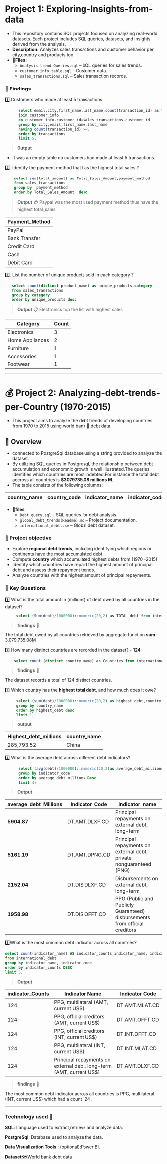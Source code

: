 # Project 1: Exploring-Insights-from-data 
- This repository contains SQL projects focused on analyzing real-world datasets. Each project includes SQL queries, datasets, and insights derived from the analysis.
- **Description:** Analyzes sales transactions and customer behavior per city,country and products too 
- 📂**Files:**  
  - `Analysis trend Queries.sql` – SQL queries for sales trends.  
  - `customer_info_table.sql` – Customer data.  
  - `sales_transactions.sql` – Sales transaction records.
### 🔎 Findings
  
:one:.Customers who made at least 5 transactions
```sql
      select email,city,first_name,last_name,count(transaction_id) as transactions from sales_transactions
      join customer_info 
      on customer_info.customer_id=sales_transactions.customer_id
      group by city,email,first_name,last_name
      having count(transaction_id) >=5
      order by transactions 
      limit 5;
```
> **0utput**
- It was an empty table no customers had made at least 5 transactions.

:two:. Identify the payment method that has the highest total sales ?
```sql
    select sum(total_amount) as Total_Sales_Amount,payment_method
    from sales_transactions 
    group by  payment_method 
    order by Total_Sales_Amount  desc
```
>**Output** 💳 Paypal was the most used payment method thus have the highest total_sales

| Payment_Method |
|----------------|
| PayPal         |
| Bank Transfer  |
| Credit Card    |
| Cash           |
| Debit Card     |

:three:. List the number of unique products sold in each category ?
```sql
   select count(distinct product_name) as unique_products,category
   from sales_transactions
   group by category
   order by unique_products desc
```
>**Output** 📋  Electronics top the list with highest sales

| Category          | Count |
|-------------------|-------|
| Electronics       | 3     |
| Home Appliances   | 2     |
| Furniture         | 1     |
| Accessories       | 1     |
| Footwear          | 1     |

---

# 💰 Project 2: Analyzing-debt-trends-per-Country (1970-2015) 

- This project aims to analyze the debt trends of developing countries from 1970 to 2015 using world bank 🏦 debt data.

## 📍 Overview 
- connected  to PostgreSql database using a string provided to analyze the dataset.
- By utilizing SQL queries in Postgresql, the relationship between debt accumulation and economnic growth is well illustrated.The queries identifies which countries are most indebted.For instance the total debt accross all countries is **$3079735.08 millions M**.
- The table consists of the following columns:

| country_name | country_code | indicator_name | indicator_code | debt |
|--------------|--------------|----------------|----------------|------|

- 📂**files** 
  - `Debt query.sql` – SQL queries for debt analysis.  
  - `global_debt_trends(Readme).md` – Project documentation.  
  - `international_debt.csv` – Global debt dataset.  


### 🎯 Project objective 
- Explore **regional debt trends**, including identifying which regions or continents have the most accumulated debt.
- Compute **country** which accumulated highest  debts from (1970 -2015)
- Identify which countries have repaid the highest amount of principal debt and assess their repayment trends.
- Analyze countries with the highest amount of principal repayments.

### 🔑 Key Questions
:one: What is the total amount in (millions) of debt owed by all countries in the dataset? 
``` sql
     select (Sum(debt)/1000000)::numeric(20,2) as TOTAL_debt from international_debt.
```
>**findings** 🔎

The total debt owed by all countries retrieved by aggregate function **sum** : 3,079,735.08M

:two: How many distinct countries are recorded in the dataset? -  **124**
```sql
    select count (distinct country_name) as Countries from international_debt
```
>**findings** 🔎

The dataset records a total of 124 distinct countries.

:three: Which country has the **highest total debt**, and how much does it owe?
```sql
     select (sum(debt)/1000000)::numeric(20,2) as highest_debt,country_name from  international_debt
     group by country_name
     order by highest_debt desc
     limit 1;
````
> **output**
   
| Highest_debt_millions | country_name |
|------------------------|--------------|
| 285,793.52            | China        |

:four: What is the average debt across different debt indicators?
```sql
      select (avg(debt)/1000000)::numeric(20,2)as average_debt_millions,indicator_code  from international_debt
      group by indicator_code 
      order by average_debt_millions Desc
      limit 4;
```
> **Output**

| average_debt_Millions | Indicator_Code        | indicator_name |
|----------------------|----------------------|------------------------------------------------------------|
| **5904.87**         | DT.AMT.DLXF.CD       | Principal repayments on external debt, long-term |
| **5161.19**         | DT.AMT.DPNG.CD       | Principal repayments on external debt, private nonguaranteed (PNG) |
| **2152.04**         | DT.DIS.DLXF.CD       | Disbursements on external debt, long-term |
| **1958.98**         | DT.DIS.OFFT.CD       | PPG (Public and Publicly Guaranteed) disbursements from official creditors |

:five:What is the most common debt indicator across all countries? 
```sql
select count(indicator_name) AS indicator_counts,indicator_name, indicator_code
from international_debt
group by indicator_name, indicator_code
order by indicator_counts DESC
limit 5;
```
> **Output**

| indicator_Counts | Indicator Name                                              | Indicator Code       |
|-------|-------------------------------------------------------------|----------------------|
| 124   | PPG, multilateral (AMT, current US$)                       | DT.AMT.MLAT.CD      |
| 124   | PPG, official creditors (AMT, current US$)                 | DT.AMT.OFFT.CD      |
| 124   | PPG, official creditors (INT, current US$)                 | DT.INT.OFFT.CD      |
| 124   | PPG, multilateral (INT, current US$)                       | DT.INT.MLAT.CD      |
| 124   | Principal repayments on external debt, long-term (AMT, current US$) | DT.AMT.DLXF.CD |

> **findings** 🔎

The most common debt indicator across all countries is PPG, multilateral (INT, current US$) which had a count 124 .

---


### Technology used 🧰
**SQL**: Language used to extract,retrieve and analyze data.

**PostgreSql**: Database used to analyze the data.

**Data Visualization Tools** : (optional):Power BI.

**Dataset**🗺️World bank debt data



  



    
    
